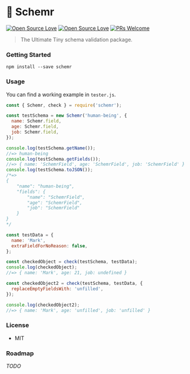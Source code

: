 # 📃 Schemr

[![Open Source Love](https://badges.frapsoft.com/os/v1/open-source.svg?v=102)](https://github.com/ellerbrock/open-source-badge/)
[![Open Source Love](https://badges.frapsoft.com/os/mit/mit.svg?v=102)](https://github.com/ellerbrock/open-source-badge/)
[![PRs Welcome](https://img.shields.io/badge/PRs-welcome-brightgreen.svg?style=flat-square)](http://makeapullrequest.com)

> The Ultimate Tiny schema validation package.

### Getting Started
`npm install --save schemr`

### Usage

You can find a working example in `tester.js`.
```javascript
const { Schemr, check } = require('schemr');

const testSchema = new Schemr('human-being', {
  name: Schemr.field,
  age: Schemr.field,
  job: Schemr.field,
});

console.log(testSchema.getName());
//=> human-being
console.log(testSchema.getFields());
//=> { name: 'SchemrField', age: 'SchemrField', job: 'SchemrField' }
console.log(testSchema.toJSON());
/*=>
{
    "name": "human-being",
    "fields": {
        "name": "SchemrField",
        "age": "SchemrField",
        "job": "SchemrField"
    }
}
*/

const testData = {
  name: 'Mark',
  extraFieldForNoReason: false,
};

const checkedObject = check(testSchema, testData);
console.log(checkedObject);
//=> { name: 'Mark', age: 21, job: undefined }

const checkedObject2 = check(testSchema, testData, {
  replaceEmptyFieldsWith: 'unfilled',
});

console.log(checkedObject2);
//=> { name: 'Mark', age: 'unfilled', job: 'unfilled' }
```

### License
- MIT

### Roadmap
*TODO*

